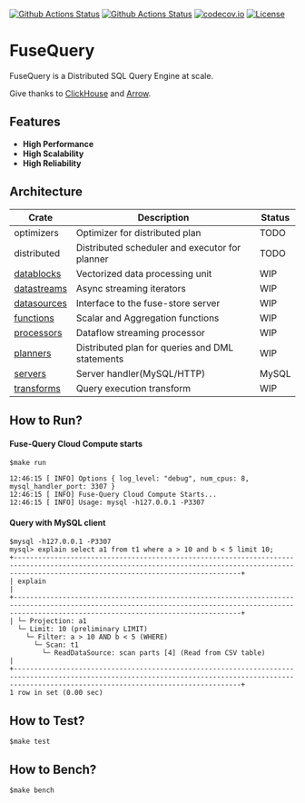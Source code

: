 [![Github Actions Status](https://github.com/datafusedev/fuse-query/workflows/FuseQuery%20Lint/badge.svg)](https://github.com/datafusedev/fuse-query/actions?query=workflow%3A%22FuseQuery+Lint%22)
[![Github Actions Status](https://github.com/datafusedev/fuse-query/workflows/FuseQuery%20Test/badge.svg)](https://github.com/datafusedev/fuse-query/actions?query=workflow%3A%22FuseQuery+Test%22)
[![codecov.io](https://codecov.io/gh/datafusedev/fuse-query/graphs/badge.svg)](https://codecov.io/gh/datafusedev/fuse-query/branch/master)
[![License](https://img.shields.io/badge/License-AGPL%203.0-blue.svg)](https://opensource.org/licenses/AGPL-3.0)

# FuseQuery

FuseQuery is a Distributed SQL Query Engine at scale.

Give thanks to [ClickHouse](https://github.com/ClickHouse/ClickHouse) and [Arrow](https://github.com/apache/arrow).

## Features

* **High Performance**
* **High Scalability**
* **High Reliability**


## Architecture

| Crate     | Description |  Status |
|-----------|-------------|-------------|
| optimizers | Optimizer for distributed plan | TODO |
| distributed | Distributed scheduler and executor for planner | TODO |
| [datablocks](src/datablocks) | Vectorized data processing unit | WIP |
| [datastreams](src/datastreams) | Async streaming iterators | WIP |
| [datasources](src/datasources) | Interface to the fuse-store server | WIP |
| [functions](src/functions) | Scalar and Aggregation functions | WIP |
| [processors](src/processors) | Dataflow streaming processor | WIP |
| [planners](src/planners) | Distributed plan for queries and DML statements | WIP |
| [servers](src/servers) | Server handler(MySQL/HTTP) | MySQL |
| [transforms](src/transforms) | Query execution transform | WIP |

## How to Run?

#### Fuse-Query Cloud Compute starts
```
$make run

12:46:15 [ INFO] Options { log_level: "debug", num_cpus: 8, mysql_handler_port: 3307 }
12:46:15 [ INFO] Fuse-Query Cloud Compute Starts...
12:46:15 [ INFO] Usage: mysql -h127.0.0.1 -P3307
```

#### Query with MySQL client
```
$mysql -h127.0.0.1 -P3307
mysql> explain select a1 from t1 where a > 10 and b < 5 limit 10;
+----------------------------------------------------------------------------------------------------------------------------------------------------------------------------------------------------+
| explain                                                                                                                                                                                            |
+----------------------------------------------------------------------------------------------------------------------------------------------------------------------------------------------------+
| └─ Projection: a1
  └─ Limit: 10 (preliminary LIMIT)
    └─ Filter: a > 10 AND b < 5 (WHERE)
      └─ Scan: t1
        └─ ReadDataSource: scan parts [4] (Read from CSV table)                     |
+----------------------------------------------------------------------------------------------------------------------------------------------------------------------------------------------------+
1 row in set (0.00 sec)
```

## How to Test?

```
$make test
```

## How to Bench?

```
$make bench
```

